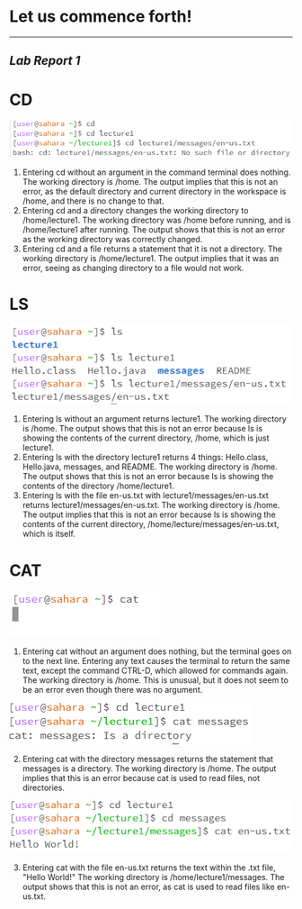 # Let us commence forth!
---
*Lab Report 1*
---
# CD
![Image](cdScreenshot.PNG)

1. Entering cd without an argument in the command terminal does nothing. The working directory is /home.
  The output implies that this is not an error, as the default directory and current directory in the
  workspace is /home, and there is no change to that.
2. Entering cd and a directory changes the working directory to /home/lecture1. The working directory
  was /home before running, and is /home/lecture1 after running. The output shows that this is not an
  error as the working directory was correctly changed.
3. Entering cd and a file returns a statement that it is not a directory. The working directory is
  /home/lecture1. The output implies that it was an error, seeing as changing directory to a file would not work.


# LS
![Image](lsScreenshot.PNG)

1. Entering ls without an argument returns lecture1. The working directory is /home. The output
  shows that this is not an error because ls is showing the contents of the current directory,
  /home, which is just lecture1.
2. Entering ls with the directory lecture1 returns 4 things: Hello.class, Hello.java, messages,
  and README. The working directory is /home. The output shows that this is not an error because
  ls is showing the contents of the directory /home/lecture1.
3. Entering ls with the file en-us.txt with lecture1/messages/en-us.txt returns
  lecture1/messages/en-us.txt. The working directory is /home. The output implies that this is not
  an error because ls is showing the contents of the current directory,
  /home/lecture/messages/en-us.txt, which is itself.


# CAT
![Image](catNoarg.PNG)

1. Entering cat without an argument does nothing, but the terminal goes on to the next line.
  Entering any text causes the terminal to return the same text, except the command CTRL-D,
  which allowed for commands again. The working directory is /home. This is unusual, but it
  does not seem to be an error even though there was no argument.

![Image](catDirectory.PNG)

2. Entering cat with the directory messages returns the statement that messages is a directory.
  The working directory is /home. The output implies that this is an error because cat is used
  to read files, not directories.

![Image](catFile.PNG)

3. Entering cat with the file en-us.txt returns the text within the .txt file, "Hello World!"
  The working directory is /home/lecture1/messages. The output shows that this is not an error,
  as cat is used to read files like en-us.txt.


